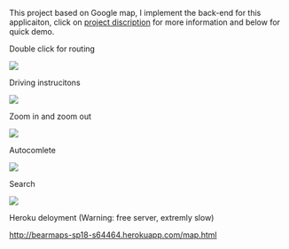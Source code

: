 This project based on Google map, I implement the back-end for this applicaiton, click on [project discription](https://sp18.datastructur.es/materials/proj/proj3/proj3) for more information and below for quick demo.


Double click for routing

![](https://media.giphy.com/media/PO8GNHTTYiWrp71yj9/giphy.gif)

Driving instrucitons

![](https://media.giphy.com/media/ZYaqwi2WcdoPpMPsGV/giphy.gif)

Zoom in and zoom out

![](https://media.giphy.com/media/CeNAJPGCcXH696WCYk/giphy.gif)

Autocomlete

![](https://media.giphy.com/media/27HMEPwVBxnZNukAps/giphy.gif)

Search

![](https://media.giphy.com/media/y1N20NLduCJEuoQWM1/giphy.gif)

Heroku deloyment (Warning: free server, extremly slow)

http://bearmaps-sp18-s64464.herokuapp.com/map.html


